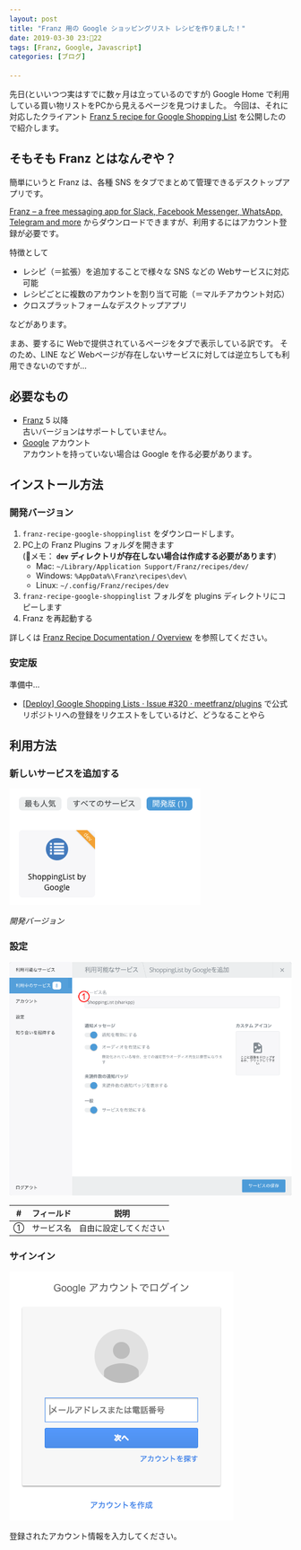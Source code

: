 ```yaml
---
layout: post
title: "Franz 用の Google ショッピングリスト レシピを作りました！"
date: 2019-03-30 23:22
tags: [Franz, Google, Javascript]
categories: [ブログ]

---
```


先日(といいつつ実はすでに数ヶ月は立っているのですが) Google Home で利用している買い物リストをPCから見えるページを見つけました。
今回は、それに対応したクライアント [Franz 5 recipe for Google Shopping List](https://github.com/sharkpp/franz-recipe-google-shoppinglist) を公開したので紹介します。

## そもそも Franz とはなんぞや？

簡単にいうと Franz は、各種 SNS をタブでまとめて管理できるデスクトップアプリです。

[Franz – a free messaging app for Slack, Facebook Messenger, WhatsApp, Telegram and more](https://meetfranz.com/) からダウンロードできますが、利用するにはアカウント登録が必要です。

特徴として

* レシピ（＝拡張）を追加することで様々な SNS などの Webサービスに対応可能
* レシピごとに複数のアカウントを割り当て可能（＝マルチアカウント対応）
* クロスプラットフォームなデスクトップアプリ

などがあります。

まあ、要するに Webで提供されているページをタブで表示している訳です。
そのため、LINE など Webページが存在しないサービスに対しては逆立ちしても利用できないのですが...

## 必要なもの

* [Franz](https://meetfranz.com/) 5 以降<br />古いバージョンはサポートしていません。
* [Google](https://myaccount.google.com/) アカウント<br />アカウントを持っていない場合は Google を作る必要があります。

## インストール方法

### 開発バージョン

1. `franz-recipe-google-shoppinglist` をダウンロードします。
2. PC上の Franz Plugins フォルダを開きます<br />(メモ： **`dev` ディレクトリが存在しない場合は作成する必要があります**)
    * Mac: `~/Library/Application Support/Franz/recipes/dev/`
    * Windows: `%AppData%\Franz\recipes\dev\`
    * Linux: `~/.config/Franz/recipes/dev`
3. `franz-recipe-google-shoppinglist` フォルダを plugins ディレクトリにコピーします
4. Franz を再起動する

詳しくは [Franz Recipe Documentation / Overview](https://github.com/meetfranz/plugins/blob/master/docs/integration.md) を参照してください。

### 安定版

準備中...

* [[Deploy] Google Shopping Lists · Issue #320 · meetfranz/plugins](https://github.com/meetfranz/plugins/issues/320)
 で公式リポジトリへの登録をリクエストをしているけど、どうなることやら

## 利用方法

### 新しいサービスを追加する

![サービスの追加](/images/20190330_add-service.png)

*開発バージョン*

### 設定

![サービスの追加](/images/20190330_add-service-settings.png)

| # | フィールド|説明|
| - | - | - |
| ① | サービス名 | 自由に設定してください |

### サインイン

![](/images/20190330_shoppinglist-signin.png)

登録されたアカウント情報を入力してください。
